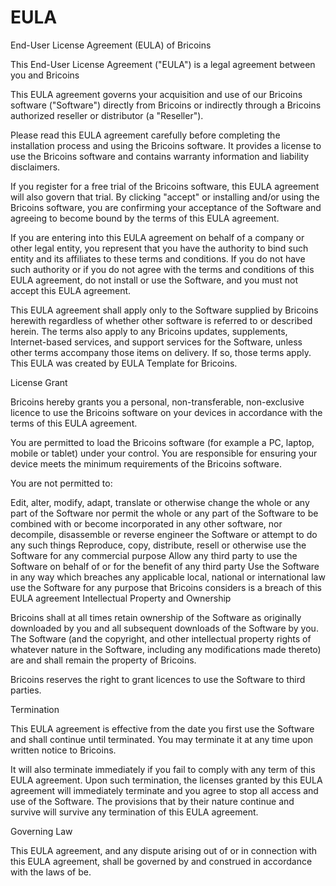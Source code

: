 # EULA
End-User License Agreement (EULA) of Bricoins

This End-User License Agreement ("EULA") is a legal agreement between you and Bricoins

This EULA agreement governs your acquisition and use of our Bricoins software ("Software") directly from Bricoins or indirectly through a Bricoins authorized reseller or distributor (a "Reseller").

Please read this EULA agreement carefully before completing the installation process and using the Bricoins software. It provides a license to use the Bricoins software and contains warranty information and liability disclaimers.

If you register for a free trial of the Bricoins software, this EULA agreement will also govern that trial. By clicking "accept" or installing and/or using the Bricoins software, you are confirming your acceptance of the Software and agreeing to become bound by the terms of this EULA agreement.

If you are entering into this EULA agreement on behalf of a company or other legal entity, you represent that you have the authority to bind such entity and its affiliates to these terms and conditions. If you do not have such authority or if you do not agree with the terms and conditions of this EULA agreement, do not install or use the Software, and you must not accept this EULA agreement.

This EULA agreement shall apply only to the Software supplied by Bricoins herewith regardless of whether other software is referred to or described herein. The terms also apply to any Bricoins updates, supplements, Internet-based services, and support services for the Software, unless other terms accompany those items on delivery. If so, those terms apply. This EULA was created by EULA Template for Bricoins.

License Grant

Bricoins hereby grants you a personal, non-transferable, non-exclusive licence to use the Bricoins software on your devices in accordance with the terms of this EULA agreement.

You are permitted to load the Bricoins software (for example a PC, laptop, mobile or tablet) under your control. You are responsible for ensuring your device meets the minimum requirements of the Bricoins software.

You are not permitted to:

Edit, alter, modify, adapt, translate or otherwise change the whole or any part of the Software nor permit the whole or any part of the Software to be combined with or become incorporated in any other software, nor decompile, disassemble or reverse engineer the Software or attempt to do any such things
Reproduce, copy, distribute, resell or otherwise use the Software for any commercial purpose
Allow any third party to use the Software on behalf of or for the benefit of any third party
Use the Software in any way which breaches any applicable local, national or international law
use the Software for any purpose that Bricoins considers is a breach of this EULA agreement
Intellectual Property and Ownership

Bricoins shall at all times retain ownership of the Software as originally downloaded by you and all subsequent downloads of the Software by you. The Software (and the copyright, and other intellectual property rights of whatever nature in the Software, including any modifications made thereto) are and shall remain the property of Bricoins.

Bricoins reserves the right to grant licences to use the Software to third parties.

Termination

This EULA agreement is effective from the date you first use the Software and shall continue until terminated. You may terminate it at any time upon written notice to Bricoins.

It will also terminate immediately if you fail to comply with any term of this EULA agreement. Upon such termination, the licenses granted by this EULA agreement will immediately terminate and you agree to stop all access and use of the Software. The provisions that by their nature continue and survive will survive any termination of this EULA agreement.

Governing Law

This EULA agreement, and any dispute arising out of or in connection with this EULA agreement, shall be governed by and construed in accordance with the laws of be.
